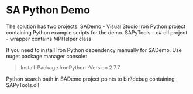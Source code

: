 # SA Python Demo
The solution has two projects:
SADemo - Visual Studio Iron Python project containing Python example scripts for the demo.
SAPyTools - c# dll project - wrapper contains MPHelper class 

If you need to install Iron Python dependency manually for SADemo. Use nuget package manager console:
> Install-Package IronPython -Version 2.7.7

Python search path in SADemo project points to bin\debug containing SAPyTools.dll


